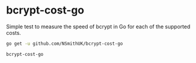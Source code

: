 # bcrypt-cost-go

Simple test to measure the speed of bcrypt in Go for each of the supported costs.

```bash
go get -u github.com/NSmithUK/bcrypt-cost-go

bcrypt-cost-go
```
